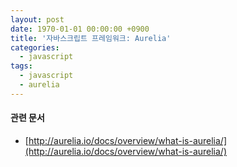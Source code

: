 ```yaml
---
layout: post
date: 1970-01-01 00:00:00 +0900
title: '자바스크립트 프레임워크: Aurelia'
categories:
  - javascript
tags:
  - javascript
  - aurelia
---
```


#### 관련 문서

- [http://aurelia.io/docs/overview/what-is-aurelia/](http://aurelia.io/docs/overview/what-is-aurelia/)
